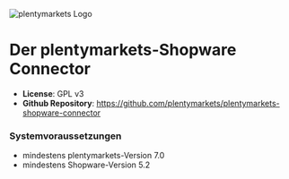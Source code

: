 ![plentymarkets Logo](http://www.plentymarkets.eu/layout/pm/images/logo/plentymarkets-logo.jpg)

# Der plentymarkets-Shopware Connector

- **License**: GPL v3
- **Github Repository**: <https://github.com/plentymarkets/plentymarkets-shopware-connector>

### Systemvoraussetzungen

  * mindestens plentymarkets-Version 7.0
  * mindestens Shopware-Version 5.2
